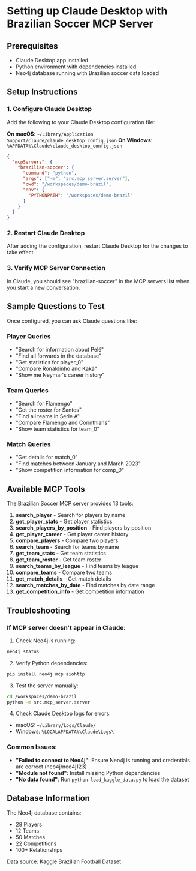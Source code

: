 # Setting up Claude Desktop with Brazilian Soccer MCP Server

## Prerequisites
- Claude Desktop app installed
- Python environment with dependencies installed
- Neo4j database running with Brazilian soccer data loaded

## Setup Instructions

### 1. Configure Claude Desktop

Add the following to your Claude Desktop configuration file:

**On macOS**: `~/Library/Application Support/Claude/claude_desktop_config.json`
**On Windows**: `%APPDATA%\Claude\claude_desktop_config.json`

```json
{
  "mcpServers": {
    "brazilian-soccer": {
      "command": "python",
      "args": ["-m", "src.mcp_server.server"],
      "cwd": "/workspaces/demo-brazil",
      "env": {
        "PYTHONPATH": "/workspaces/demo-brazil"
      }
    }
  }
}
```

### 2. Restart Claude Desktop

After adding the configuration, restart Claude Desktop for the changes to take effect.

### 3. Verify MCP Server Connection

In Claude, you should see "brazilian-soccer" in the MCP servers list when you start a new conversation.

## Sample Questions to Test

Once configured, you can ask Claude questions like:

### Player Queries
- "Search for information about Pelé"
- "Find all forwards in the database"
- "Get statistics for player_0"
- "Compare Ronaldinho and Kaká"
- "Show me Neymar's career history"

### Team Queries
- "Search for Flamengo"
- "Get the roster for Santos"
- "Find all teams in Serie A"
- "Compare Flamengo and Corinthians"
- "Show team statistics for team_0"

### Match Queries
- "Get details for match_0"
- "Find matches between January and March 2023"
- "Show competition information for comp_0"

## Available MCP Tools

The Brazilian Soccer MCP server provides 13 tools:

1. **search_player** - Search for players by name
2. **get_player_stats** - Get player statistics
3. **search_players_by_position** - Find players by position
4. **get_player_career** - Get player career history
5. **compare_players** - Compare two players
6. **search_team** - Search for teams by name
7. **get_team_stats** - Get team statistics
8. **get_team_roster** - Get team roster
9. **search_teams_by_league** - Find teams by league
10. **compare_teams** - Compare two teams
11. **get_match_details** - Get match details
12. **search_matches_by_date** - Find matches by date range
13. **get_competition_info** - Get competition information

## Troubleshooting

### If MCP server doesn't appear in Claude:

1. Check Neo4j is running:
```bash
neo4j status
```

2. Verify Python dependencies:
```bash
pip install neo4j mcp aiohttp
```

3. Test the server manually:
```bash
cd /workspaces/demo-brazil
python -m src.mcp_server.server
```

4. Check Claude Desktop logs for errors:
- macOS: `~/Library/Logs/Claude/`
- Windows: `%LOCALAPPDATA%\Claude\Logs\`

### Common Issues:

- **"Failed to connect to Neo4j"**: Ensure Neo4j is running and credentials are correct (neo4j/neo4j123)
- **"Module not found"**: Install missing Python dependencies
- **"No data found"**: Run `python load_kaggle_data.py` to load the dataset

## Database Information

The Neo4j database contains:
- 28 Players
- 12 Teams
- 50 Matches
- 22 Competitions
- 100+ Relationships

Data source: Kaggle Brazilian Football Dataset